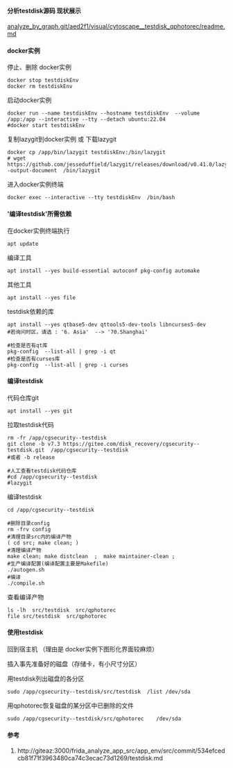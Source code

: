 #### 分析testdisk源码 现状展示

[analyze_by_graph.git/aed2f1/visual/cytoscape__testdisk_qphotorec/readme.md](http://giteaz:3000/frida_analyze_app_src/analyze_by_graph/src/commit/aed2f1cbe736f3f42e6a3a9db3075f50571f2589/visual/cytoscape__testdisk_qphotorec/readme.md)


#### docker实例
停止、删除 docker实例
```shell
docker stop testdiskEnv
docker rm testdiskEnv
```

启动docker实例
```shell
docker run --name testdiskEnv --hostname testdiskEnv  --volume /app:/app --interactive --tty --detach ubuntu:22.04
#docker start testdiskEnv
```

复制lazygit到docker实例 或 下载lazygit
```shell
docker cp /app/bin/lazygit testdiskEnv:/bin/lazygit
# wget https://github.com/jesseduffield/lazygit/releases/download/v0.41.0/lazygit_0.41.0_Linux_x86_64.tar.gz -output-document  /bin/lazygit
```

进入docker实例终端
```
docker exec --interactive --tty testdiskEnv  /bin/bash
```

#### '编译testdisk'所需依赖


在docker实例终端执行
```shell
apt update

```


编译工具
```shell
apt install --yes build-essential autoconf pkg-config automake
```

其他工具
```shell
apt install --yes file
```

testdisk依赖的库
```shell
apt install --yes qtbase5-dev qttools5-dev-tools libncurses5-dev 
#若询问时区，请选 : '6. Asia'  --> '70.Shanghai'

#检查是否有qt库
pkg-config  --list-all | grep -i qt
#检查是否有curses库
pkg-config  --list-all | grep -i curses
```

#### 编译testdisk

代码仓库git
```shell
apt install --yes git
```

拉取testdisk代码
```shell
rm -fr /app/cgsecurity--testdisk
git clone -b v7.3 https://gitee.com/disk_recovery/cgsecurity--testdisk.git  /app/cgsecurity--testdisk
#或者 -b release

#人工查看testdisk代码仓库
#cd /app/cgsecurity--testdisk
#lazygit
```
编译testdisk
```shell
cd /app/cgsecurity--testdisk

#删除目录config
rm -frv config
#清理目录src内的编译产物
( cd src; make clean; )
#清理编译产物
make clean; make distclean  ;  make maintainer-clean ;
#生产编译配置(编译配置主要是Makefile)
./autogen.sh
#编译
./compile.sh
```

查看编译产物
```shell
ls -lh  src/testdisk  src/qphotorec
file src/testdisk  src/qphotorec
```

#### 使用testdisk
回到宿主机 （理由是 docker实例下图形化界面较麻烦） 

插入事先准备好的磁盘（存储卡，有小尺寸分区）

用testdisk列出磁盘的各分区
```
sudo /app/cgsecurity--testdisk/src/testdisk  /list /dev/sda
```

用qphotorec恢复磁盘的某分区中已删除的文件
```shell
sudo /app/cgsecurity--testdisk/src/qphotorec    /dev/sda
```

#### 参考
1. http://giteaz:3000/frida_analyze_app_src/app_env/src/commit/534efcedcb81f71f3963480ca74c3ecac73d1269/testdisk.md